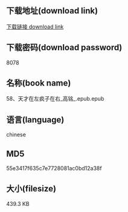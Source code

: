 ## 下载地址(download link)
[下载链接 download link](https://voluble-croquembouche-d321dc.netlify.app/?s=58%E3%80%81%E5%A4%A9%E6%89%8D%E5%9C%A8%E5%B7%A6%E7%96%AF%E5%AD%90%E5%9C%A8%E5%8F%B3_%E9%AB%98%E9%93%AD_.epub)

## 下载密码(download password)
8078

## 名称(book name)
58、天才在左疯子在右_高铭_.epub.epub

## 语言(language)
chinese

## MD5
55e3417f635c7e7728081ac0bd12a38f

## 大小(filesize)
439.3 KB
